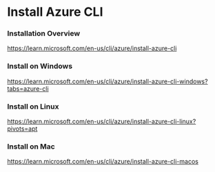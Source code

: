 # Install Azure CLI

### Installation Overview
https://learn.microsoft.com/en-us/cli/azure/install-azure-cli

### Install on Windows
https://learn.microsoft.com/en-us/cli/azure/install-azure-cli-windows?tabs=azure-cli

### Install on Linux
https://learn.microsoft.com/en-us/cli/azure/install-azure-cli-linux?pivots=apt

### Install on Mac
https://learn.microsoft.com/en-us/cli/azure/install-azure-cli-macos
